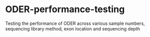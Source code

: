 # ODER-performance-testing
Testing the performance of ODER across various sample numbers, sequencing library method, exon location and sequencing depth
